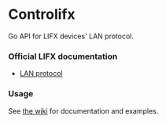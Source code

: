 # Controlifx
Go API for LIFX devices' LAN protocol.

### Official LIFX documentation
- [LAN protocol](https://lan.developer.lifx.com/)

### Usage
See [the wiki](https://github.com/bionicrm/controlifx/wiki) for documentation and examples.

